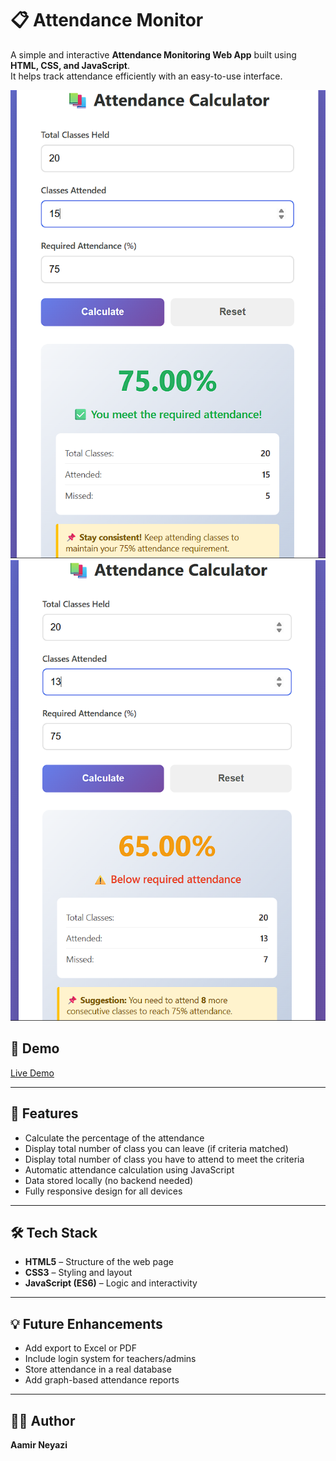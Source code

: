 # 📋 Attendance Monitor

A simple and interactive **Attendance Monitoring Web App** built using **HTML, CSS, and JavaScript**.  
It helps track attendance efficiently with an easy-to-use interface.

![Criteria Matched](screenshot1.png)
![Criteria doesn't matched](screenshot2.png)

## 🚀 Demo

[Live Demo](https://attendance-monitor.netlify.app/)

---

## 🚀 Features

-  Calculate the percentage of the attendance  
-  Display total number of class you can leave (if criteria matched)
-  Display total number of class you have to attend to meet the criteria
-  Automatic attendance calculation using JavaScript  
-  Data stored locally (no backend needed)  
-  Fully responsive design for all devices  

---

## 🛠️ Tech Stack

- **HTML5** – Structure of the web page  
- **CSS3** – Styling and layout  
- **JavaScript (ES6)** – Logic and interactivity  

---

## 💡 Future Enhancements
- Add export to Excel or PDF
- Include login system for teachers/admins
- Store attendance in a real database
- Add graph-based attendance reports

---
## 🧑‍💻 Author

**Aamir Neyazi**








